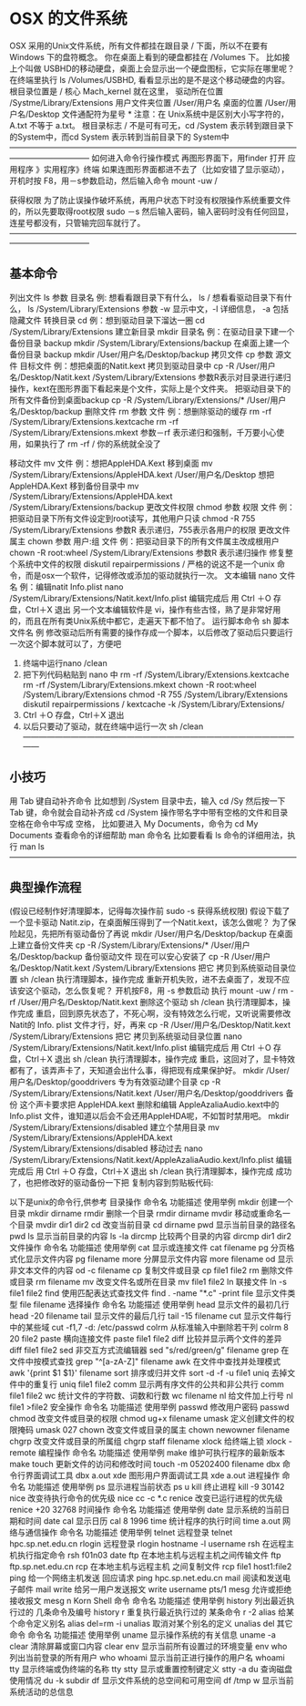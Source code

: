 # OSX 的文件系统 

OSX 采用的Unix文件系统，所有文件都挂在跟目录 / 下面，所以不在要有Windows 下的盘符概念。 
你在桌面上看到的硬盘都挂在 /Volumes 下。 
比如接上个叫做 USBHD的移动硬盘，桌面上会显示出一个硬盘图标，它实际在哪里呢？ 
在终端里执行 ls /Volumes/USBHD, 看看显示出的是不是这个移动硬盘的内容。 
根目录位置是 / 核心 Mach_kernel 就在这里， 
驱动所在位置 /Systme/Library/Extensions 
用户文件夹位置 /User/用户名 
桌面的位置 /User/用户名/Desktop 
文件通配符为星号 * 
注意：在 Unix系统中是区别大小写字符的，A.txt 不等于 a.txt。 
根目录标志 / 不是可有可无，cd /System 表示转到跟目录下的System中，而cd System 表示转到当前目录下的 System中 
—————————————————————————————————————————————— 
如何进入命令行操作模式 
再图形界面下，用finder 打开 应用程序 》实用程序》终端 
如果连图形界面都进不去了（比如安错了显示驱动），开机时按 F8，用－s参数启动，然后输入命令 mount -uw / 

获得权限 
为了防止误操作破坏系统，再用户状态下时没有权限操作系统重要文件的，所以先要取得root权限 
sudo －s 
然后输入密码，输入密码时没有任何回显，连星号都没有，只管输完回车就行了。 
—————————————————————————————————————————————— 

## 基本命令 

列出文件 
ls 参数 目录名 
例: 想看看跟目录下有什么， 
ls / 
想看看驱动目录下有什么， 
ls /System/Library/Extensions 
参数 -w 显示中文，-l 详细信息， -a 包括隐藏文件 
转换目录 
cd 
例：想到驱动目录下溜达一圈 
cd /System/Library/Extensions 
建立新目录 
mkdir 目录名 
例：在驱动目录下建一个备份目录 backup 
mkdir /System/Library/Extensions/backup 
在桌面上建一个备份目录 backup 
mkdir /User/用户名/Desktop/backup 
拷贝文件 
cp 参数 源文件 目标文件 
例：想把桌面的Natit.kext 拷贝到驱动目录中 
cp -R /User/用户名/Desktop/Natit.kext /System/Library/Extensions 
参数R表示对目录进行递归操作，kext在图形界面下看起来是个文件，实际上是个文件夹。 
把驱动目录下的所有文件备份到桌面backup 
cp -R /System/Library/Extensions/* /User/用户名/Desktop/backup 
删除文件 
rm 参数 文件 
例：想删除驱动的缓存 
rm -rf /System/Library/Extensions.kextcache 
rm -rf /System/Library/Extensions.mkext 
参数－rf 表示递归和强制，千万要小心使用，如果执行了 rm -rf / 你的系统就全没了 

移动文件 
mv 文件 
例：想把AppleHDA.Kext 移到桌面 
mv /System/Library/Extensions/AppleHDA.kext /User/用户名/Desktop 
想把AppleHDA.Kext 移到备份目录中 
mv /System/Library/Extensions/AppleHDA.kext /System/Library/Extensions/backup 
更改文件权限 
chmod 参数 权限 文件 
例：把驱动目录下所有文件设定到root读写，其他用户只读 
chmod -R 755 /System/Library/Extensions 
参数R 表示递归，755表示各用户的权限 
更改文件属主 
chown 参数 用户:组 文件 
例：把驱动目录下的所有文件属主改成根用户 
chown -R root:wheel /System/Library/Extensions 
参数R 表示递归操作 
修复整个系统中文件的权限 
diskutil repairpermissions / 
严格的说这不是一个unix 命令，而是osx一个软件，记得修改或添加的驱动就执行一次。 
文本编辑 
nano 文件名 
例：编辑natit Info.plist 
nano /System/Library/Extensions/Natit.kext/Info.plist 
编辑完成后 用 Ctrl ＋O 存盘，Ctrl＋X 退出 
另一个文本编辑软件是 vi，操作有些古怪，熟了是非常好用的，而且在所有类Unix系统中都它，走遍天下都不怕了。 
运行脚本命令 
sh 脚本文件名 
例 修改驱动后所有需要的操作存成一个脚本，以后修改了驱动后只要运行一次这个脚本就可以了，方便吧 
1. 终端中运行nano /clean 
2. 把下列代码粘贴到 nano 中 
  rm -rf /System/Library/Extensions.kextcache 
  rm -rf /System/Library/Extensions.mkext 
  chown -R root:wheel /System/Library/Extensions 
  chmod -R 755 /System/Library/Extensions 
  diskutil repairpermissions / 
  kextcache -k /System/Library/Extensions/ 
3. Ctrl ＋O 存盘，Ctrl＋X 退出 
4. 以后只要动了驱动，就在终端中运行一次 sh /clean 
  ———————————————————————————————————— 

  ## 小技巧 

  用 Tab 键自动补齐命令 
  比如想到 /System 目录中去，输入 cd /Sy 然后按一下Tab 键，命令就会自动补齐成 cd /System 
  操作带名字中带有空格的文件和目录 
  空格在命令中写成 空格， 比如要进入 My Documents，命令为 cd My Documents 
  查看命令的详细帮助 
  man 命令名 
  比如要看看 ls 命令的详细用法，执行 man ls 
  ———————————————————————————————————— 

  ## 典型操作流程 

  (假设已经制作好清理脚本，记得每次操作前 sudo -s 获得系统权限) 
  假设下载了一个显卡驱动 Natit.zip，在桌面解压得到了一个Natit.kext，该怎么做呢？ 
  为了保险起见，先把所有驱动备份了再说 
  mkdir /User/用户名/Desktop/backup 在桌面上建立备份文件夹 
  cp -R /System/Library/Extensions/* /User/用户名/Desktop/backup 备份驱动文件 
  现在可以安心安装了 
  cp -R /User/用户名/Desktop/Natit.kext /System/Library/Extensions 把它 拷贝到系统驱动目录位置 
  sh /clean 执行清理脚本，操作完成 
  重新开机失败，进不去桌面了，发现不应该安这个驱动，怎么恢复呢？ 
  开机按F8，用 -s 参数启动 
  执行 mount -uw / 
  rm -rf /User/用户名/Desktop/Natit.kext 删除这个驱动 
  sh /clean 执行清理脚本，操作完成 
  重启，回到原先状态了，不死心啊，没有特效怎么行呢，又听说需要修改 Natit的 Info. plist 文件才行，好，再来 
  cp -R /User/用户名/Desktop/Natit.kext /System/Library/Extensions 把它 拷贝到系统驱动目录位置 
  nano /System/Library/Extensions/Natit.kext/Info.plist 
  编辑完成后 用 Ctrl ＋O 存盘，Ctrl＋X 退出 
  sh /clean 执行清理脚本，操作完成 
  重启，这回对了，显卡特效都有了，该弄声卡了，天知道会出什么事，得把现有成果保护好。 
  mkdir /User/用户名/Desktop/gooddrivers 专为有效驱动建个目录 
  cp -R /System/Library/Extensions/Natit.kext /User/用户名/Desktop/gooddrivers 备份 
  这个声卡要求把 AppleHDA.kext 删除和编辑 AppleAzaliaAudio.kext中的Info.plist 文件，谁知道以后会不会还用AppleHDA呢，不如暂时禁用吧。 
  mkdir /System/Library/Extensions/disabled 建立个禁用目录 
  mv /System/Library/Extensions/AppleHDA.kext /System/Library/Extensions/disabled 移动过去 
  nano /System/Library/Extensions/Natit.kext/AppleAzaliaAudio.kext/Info.plist 
  编辑完成后 用 Ctrl ＋O 存盘，Ctrl＋X 退出 
  sh /clean 执行清理脚本，操作完成 
  成功了，也把修改好的驱动备份一下把 
  复制内容到剪贴板代码: 

以下是unix的命令行,供参考 
目录操作 
命令名 
功能描述 
使用举例 
mkdir 
创建一个目录 
mkdir dirname 
rmdir 
删除一个目录 
rmdir dirname 
mvdir 
移动或重命名一个目录 
mvdir dir1 dir2 
cd 
改变当前目录 
cd dirname 
pwd 
显示当前目录的路径名 
pwd 
ls 
显示当前目录的内容 
ls -la 
dircmp 
比较两个目录的内容 
dircmp dir1 dir2 
文件操作 
命令名 
功能描述 
使用举例 
cat 
显示或连接文件 
cat filename 
pg 
分页格式化显示文件内容 
pg filename 
more 
分屏显示文件内容 
more filename 
od 
显示非文本文件的内容 
od -c filename 
cp 
复制文件或目录 
cp file1 file2 
rm 
删除文件或目录 
rm filename 
mv 
改变文件名或所在目录 
mv file1 file2 
ln 
联接文件 
ln -s file1 file2 
find 
使用匹配表达式查找文件 
find . -name "*.c" -print 
file 
显示文件类型 
file filename 
选择操作 
命令名 
功能描述 
使用举例 
head 
显示文件的最初几行 
head -20 filename 
tail 
显示文件的最后几行 
tail -15 filename 
cut 
显示文件每行中的某些域 
cut -f1,7 -d: /etc/passwd 
colrm 
从标准输入中删除若干列 
colrm 8 20 file2 
paste 
横向连接文件 
paste file1 file2 
diff 
比较并显示两个文件的差异 
diff file1 file2 
sed 
非交互方式流编辑器 
sed "s/red/green/g" filename 
grep 
在文件中按模式查找 
grep "^[a-zA-Z]" filename 
awk 
在文件中查找并处理模式 
awk '{print $1 $1}' filename 
sort 
排序或归并文件 
sort -d -f -u file1 
uniq 
去掉文件中的重复行 
uniq file1 file2 
comm 
显示两有序文件的公共和非公共行 
comm file1 file2 
wc 
统计文件的字符数、词数和行数 
wc filename 
nl 
给文件加上行号 
nl file1 >file2 
安全操作 
命令名 
功能描述 
使用举例 
passwd 
修改用户密码 
passwd 
chmod 
改变文件或目录的权限 
chmod ug+x filename 
umask 
定义创建文件的权限掩码 
umask 027 
chown 
改变文件或目录的属主 
chown newowner filename 
chgrp 
改变文件或目录的所属组 
chgrp staff filename 
xlock 
给终端上锁 
xlock -remote 
编程操作 
命令名 
功能描述 
使用举例 
make 
维护可执行程序的最新版本 
make 
touch 
更新文件的访问和修改时间 
touch -m 05202400 filename 
dbx 
命令行界面调试工具 
dbx a.out 
xde 
图形用户界面调试工具 
xde a.out 
进程操作 
命令名 
功能描述 
使用举例 
ps 
显示进程当前状态 
ps u 
kill 
终止进程 
kill -9 30142 
nice 
改变待执行命令的优先级 
nice cc -c *.c 
renice 
改变已运行进程的优先级 
renice +20 32768 
时间操作 
命令名 
功能描述 
使用举例 
date 
显示系统的当前日期和时间 
date 
cal 
显示日历 
cal 8 1996 
time 
统计程序的执行时间 
time a.out 
网络与通信操作 
命令名 
功能描述 
使用举例 
telnet 
远程登录 
telnet hpc.sp.net.edu.cn 
rlogin 
远程登录 
rlogin hostname -l username 
rsh 
在远程主机执行指定命令 
rsh f01n03 date 
ftp 
在本地主机与远程主机之间传输文件 
ftp ftp.sp.net.edu.cn 
rcp 
在本地主机与远程主机 之间复制文件 
rcp file1 host1:file2 
ping 
给一个网络主机发送 回应请求 
ping hpc.sp.net.edu.cn 
mail 
阅读和发送电子邮件 
mail 
write 
给另一用户发送报文 
write username pts/1 
mesg 
允许或拒绝接收报文 
mesg n 
Korn Shell 命令 
命令名 
功能描述 
使用举例 
history 
列出最近执行过的 几条命令及编号 
history 
r 
重复执行最近执行过的 某条命令 
r -2 
alias 
给某个命令定义别名 
alias del=rm -i 
unalias 
取消对某个别名的定义 
unalias del 
其它命令 
命令名 
功能描述 
使用举例 
uname 
显示操作系统的有关信息 
uname -a 
clear 
清除屏幕或窗口内容 
clear 
env 
显示当前所有设置过的环境变量 
env 
who 
列出当前登录的所有用户 
who 
whoami 
显示当前正进行操作的用户名 
whoami 
tty 
显示终端或伪终端的名称 
tty 
stty 
显示或重置控制键定义 
stty -a 
du 
查询磁盘使用情况 
du -k subdir 
df 
显示文件系统的总空间和可用空间 
df /tmp 
w 
显示当前系统活动的总信息